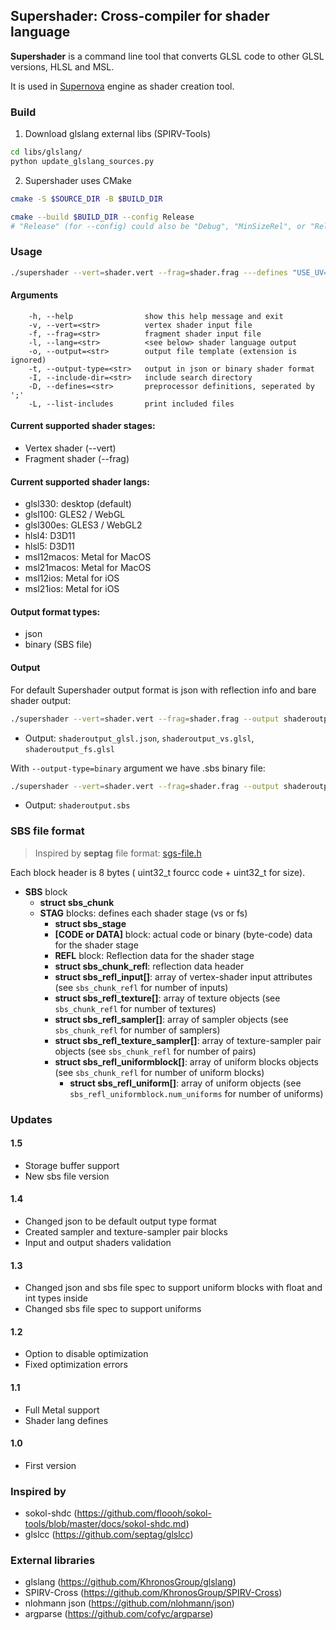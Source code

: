 ## Supershader: Cross-compiler for shader language

**Supershader** is a command line tool that converts GLSL code to other GLSL versions, HLSL and MSL.

It is used in [Supernova](https://github.com/supernovaengine/supernova) engine as shader creation tool.


### Build

1. Download glslang external libs (SPIRV-Tools)

```bash
cd libs/glslang/
python update_glslang_sources.py
```

2. Supershader uses CMake

```bash
cmake -S $SOURCE_DIR -B $BUILD_DIR

cmake --build $BUILD_DIR --config Release
# "Release" (for --config) could also be "Debug", "MinSizeRel", or "RelWithDebInfo"
```


### Usage
```bash
./supershader --vert=shader.vert --frag=shader.frag ---defines "USE_UV=1; HAS_TEXTURE" --lang glsl330 --output shaderoutput
```

#### Arguments
```
    -h, --help                show this help message and exit
    -v, --vert=<str>          vertex shader input file
    -f, --frag=<str>          fragment shader input file
    -l, --lang=<str>          <see below> shader language output
    -o, --output=<str>        output file template (extension is ignored)
    -t, --output-type=<str>   output in json or binary shader format
    -I, --include-dir=<str>   include search directory
    -D, --defines=<str>       preprocessor definitions, seperated by ';'
    -L, --list-includes       print included files
```

#### Current supported shader stages:
- Vertex shader (--vert)
- Fragment shader (--frag)

#### Current supported shader langs:
- glsl330: desktop (default)
- glsl100: GLES2 / WebGL
- glsl300es: GLES3 / WebGL2
- hlsl4: D3D11
- hlsl5: D3D11
- msl12macos: Metal for MacOS
- msl21macos: Metal for MacOS
- msl12ios: Metal for iOS
- msl21ios: Metal for iOS

#### Output format types:
- json
- binary (SBS file)

#### Output
For default Supershader output format is json with reflection info and bare shader output:

```bash
./supershader --vert=shader.vert --frag=shader.frag --output shaderoutput  --lang glsl330
```
* Output: ```shaderoutput_glsl.json```, ```shaderoutput_vs.glsl```, ```shaderoutput_fs.glsl```

With ```--output-type=binary``` argument we have .sbs binary file:

```bash
./supershader --vert=shader.vert --frag=shader.frag --output shaderoutput  --lang glsl330 --output-type=binary
```
* Output: ```shaderoutput.sbs```


### SBS file format
> Inspired by **septag** file format: [sgs-file.h](https://github.com/septag/glslcc/blob/master/src/sgs-file.h)

Each block header is 8 bytes ( uint32_t fourcc code + uint32_t for size).
- **SBS** block
	- **struct sbs_chunk**
	- **STAG** blocks: defines each shader stage (vs or fs)
        - **struct sbs_stage**
		- **[CODE or DATA]** block: actual code or binary (byte-code) data for the shader stage
		- **REFL** block: Reflection data for the shader stage
		- **struct sbs_chunk_refl**: reflection data header
		- **struct sbs_refl_input[]**: array of vertex-shader input attributes (see `sbs_chunk_refl` for number of inputs)
		- **struct sbs_refl_texture[]**: array of texture objects (see `sbs_chunk_refl` for number of textures)
		- **struct sbs_refl_sampler[]**: array of sampler objects (see `sbs_chunk_refl` for number of samplers)
		- **struct sbs_refl_texture_sampler[]**: array of texture-sampler pair objects (see `sbs_chunk_refl` for number of pairs)
		- **struct sbs_refl_uniformblock[]**: array of uniform blocks objects (see `sbs_chunk_refl` for number of uniform blocks)
			- **struct sbs_refl_uniform[]**: array of uniform objects (see `sbs_refl_uniformblock.num_uniforms` for number of uniforms)

### Updates

#### 1.5
- Storage buffer support
- New sbs file version

#### 1.4
- Changed json to be default output type format
- Created sampler and texture-sampler pair blocks
- Input and output shaders validation

#### 1.3
- Changed json and sbs file spec to support uniform blocks with float and int types inside
- Changed sbs file spec to support uniforms

#### 1.2
- Option to disable optimization
- Fixed optimization errors

#### 1.1
- Full Metal support
- Shader lang defines

#### 1.0
- First version

### Inspired by
- sokol-shdc (https://github.com/floooh/sokol-tools/blob/master/docs/sokol-shdc.md)
- glslcc (https://github.com/septag/glslcc)


### External libraries
- glslang (https://github.com/KhronosGroup/glslang)
- SPIRV-Cross (https://github.com/KhronosGroup/SPIRV-Cross)
- nlohmann json (https://github.com/nlohmann/json)
- argparse (https://github.com/cofyc/argparse)
